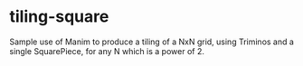 # tiling-square
Sample use of Manim to produce a tiling of a NxN grid, using Triminos and a single SquarePiece, for any N which is a power of 2.
